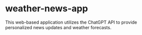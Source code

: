# weather-news-app
This web-based application utilizes the ChatGPT API to provide personalized news updates and weather forecasts. 
